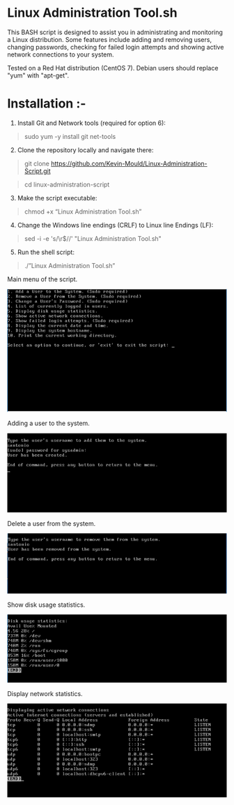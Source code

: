 # Linux Administration Tool.sh
This BASH script is designed to assist you in administrating and monitoring a Linux distribution. Some features include adding and removing users, changing passwords, checking for failed login attempts and showing active network connections to your system. 

Tested on a Red Hat distribution (CentOS 7). Debian users should replace "yum" with "apt-get".

# **Installation :-**
1.	Install Git and Network tools (required for option 6):
> sudo yum -y install git net-tools
2.	Clone the repository locally and navigate there:
> git clone https://github.com/Kevin-Mould/Linux-Administration-Script.git

> cd linux-administration-script
3.	Make the script executable:
> chmod +x “Linux Administration Tool.sh”
4.	Change the Windows line endings (CRLF) to Linux line Endings (LF):
>  sed -i -e 's/\r$//' "Linux Administration Tool.sh"
5.	Run the shell script:
> ./”Linux Administration Tool.sh”


Main menu of the script.

![](Pictures/mainMenu.PNG)

Adding a user to the system.

![](Pictures/addUser.PNG)

Delete a user from the system.

![](Pictures/delUser.PNG)

Show disk usage statistics.

![](Pictures/diskUsage.PNG)

Display network statistics.

![](Pictures/networkStats.PNG)
